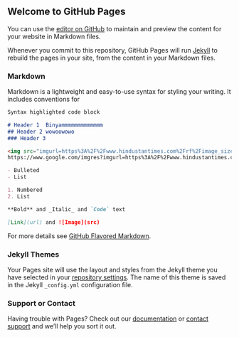 ## Welcome to GitHub Pages

You can use the [editor on GitHub](https://github.com/binibb/CourseraTest/edit/master/README.md) to maintain and preview the content for your website in Markdown files.

Whenever you commit to this repository, GitHub Pages will run [Jekyll](https://jekyllrb.com/) to rebuild the pages in your site, from the content in your Markdown files.

### Markdown

Markdown is a lightweight and easy-to-use syntax for styling your writing. It includes conventions for

```markdown
Syntax highlighted code block

# Header 1  Binyammmmmmmmmmmmm
## Header 2 wowoowowo
### Header 3

<img src="imgurl=https%3A%2F%2Fwww.hindustantimes.com%2Frf%2Fimage_size_960x540%2FHT%2Fp2%2F2018%2F11%2F10%2FPictures%2F_fea09362-e4d7-11e8-a684-a3b63261dee4.JPG&imgrefurl=https%3A%2F%2Fwww.hindustantimes.com%2Fhollywood%2Fwhy-thanos-spared-avengers-life-in-avengers-infinity-war-marvel-exec-gives-the-definitive-answer%2Fstory-Y2ITh3c4JVop2OfxSgacxL.html&docid=ewNa6YMolaE2YM&tbnid=nQYXiPSqSm41SM%3A&vet=10ahUKEwiKt7Do2-HiAhUHc98KHbt8AZMQMwhrKAMwAw..i&w=960&h=540&bih=625&biw=1366&q=avengers%20thanos&ved=0ahUKEwiKt7Do2-HiAhUHc98KHbt8AZMQMwhrKAMwAw&iact=mrc&uact=8" alt="hi" class="inline"/>
https://www.google.com/imgres?imgurl=https%3A%2F%2Fwww.hindustantimes.com%2Frf%2Fimage_size_960x540%2FHT%2Fp2%2F2018%2F11%2F10%2FPictures%2F_fea09362-e4d7-11e8-a684-a3b63261dee4.JPG&imgrefurl=https%3A%2F%2Fwww.hindustantimes.com%2Fhollywood%2Fwhy-thanos-spared-avengers-life-in-avengers-infinity-war-marvel-exec-gives-the-definitive-answer%2Fstory-Y2ITh3c4JVop2OfxSgacxL.html&docid=ewNa6YMolaE2YM&tbnid=nQYXiPSqSm41SM%3A&vet=10ahUKEwiKt7Do2-HiAhUHc98KHbt8AZMQMwhrKAMwAw..i&w=960&h=540&bih=625&biw=1366&q=avengers%20thanos&ved=0ahUKEwiKt7Do2-HiAhUHc98KHbt8AZMQMwhrKAMwAw&iact=mrc&uact=8

- Bulleted
- List

1. Numbered
2. List

**Bold** and _Italic_ and `Code` text

[Link](url) and ![Image](src)
```

For more details see [GitHub Flavored Markdown](https://guides.github.com/features/mastering-markdown/).

### Jekyll Themes

Your Pages site will use the layout and styles from the Jekyll theme you have selected in your [repository settings](https://github.com/binibb/CourseraTest/settings). The name of this theme is saved in the Jekyll `_config.yml` configuration file.

### Support or Contact

Having trouble with Pages? Check out our [documentation](https://help.github.com/categories/github-pages-basics/) or [contact support](https://github.com/contact) and we’ll help you sort it out.
